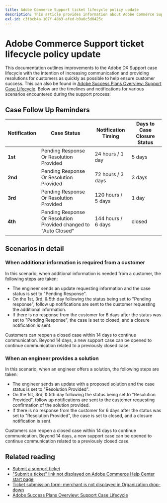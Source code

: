```yaml
---
title: Adobe Commerce Support ticket lifecycle policy update
description: This article provides information about Adobe Commerce Support ticket lifecycle policy update.
exl-id: c3fbcb4a-107f-48b3-afed-b9a0c5d0425c
---
```

# Adobe Commerce Support ticket lifecycle policy update

 This documentation outlines improvements to the Adobe DX Support case lifecycle with the intention of increasing communication and providing resolutions for customers as quickly as possible to help ensure customer success. This can also be found in [Adobe Success Plans Overview: Support Case Lifecycle](https://experienceleague.adobe.com/en/docs/support-resources/data-sheets/overview#support-case-lifecycle---coming-soon).
 Below are the timelines and notifications for various scenarios encountered during the support process:

## Case Follow Up Reminders

| Notification | Case Status | Notification Timing | Days to Case Closure Status |
|--- |--- |--- |--- |
| **1st** | Pending Response Or Resolution Provided | 24 hours / 1 day | 5 days |
| **2nd** | Pending Response Or Resolution Provided | 72 hours / 3 days | 3 days |
| **3rd** | Pending Response Or Resolution Provided | 120 hours / 5 days | 1 day |
| **4th** | Pending Response Or Resolution Provided changed to "Auto Closed" | 144 hours / 6 days | closed |

## Scenarios in detail

### When additional information is required from a customer

In this scenario, when additional information is needed from a customer, the following steps are taken:

* The engineer sends an update requesting information and the case status is set to "Pending Response".
* On the 1st, 3rd, & 5th day following the status being set to "Pending response", follow up notifications are sent to the customer requesting the additional information.
* If there is no response from the customer for 6 days after the status was set to "Pending Response", the case is set to closed, and a closure notification is sent.

Customers can reopen a closed case within 14 days to continue communication. Beyond 14 days, a new support case can be opened to continue communication related to a previously closed case.

### When an engineer provides a solution

In this scenario, when an engineer offers a solution, the following steps are taken:

* The engineer sends an update with a proposed solution and the case status is set to "Resolution Provided".
* On the 1st, 3rd, & 5th day following the status being set to "Resolution Provided", follow up notifications are sent to the customer requesting confirmation of the solution provided.
* If there is no response from the customer for 6 days after the status was set to "Resolution Provided", the case is set to closed, and a closure notification is sent.

Customers can reopen a closed case within 14 days to continue communication. Beyond 14 days, a new support case can be opened to continue communication related to a previously closed case.

## Related reading

* [Submit a support ticket](https://experienceleague.adobe.com/en/docs/commerce-knowledge-base/kb/help-center-guide/magento-help-center-user-guide#submit-ticket)
* ["Submit a ticket" link not displayed on Adobe Commerce Help Center start page](https://experienceleague.adobe.com/en/docs/commerce-knowledge-base/kb/help-center-guide/magento-help-center-user-guide#no-submit-link)
* [Ticket submission form: merchant is not displayed in Organization drop-down](https://experienceleague.adobe.com/en/docs/commerce-knowledge-base/kb/help-center-guide/magento-help-center-user-guide#merchant-not-displayed)
* [Adobe Success Plans Overview: Support Case Lifecycle](https://experienceleague.adobe.com/en/docs/support-resources/data-sheets/overview#support-case-lifecycle---coming-soon)
